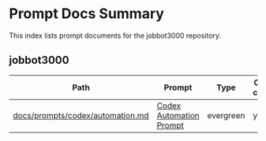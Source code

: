 <!-- spellchecker: disable -->
# Prompt Docs Summary

This index lists prompt documents for the jobbot3000 repository.

## jobbot3000

| Path | Prompt | Type | One-click? |
|------|--------|------|------------|
| [docs/prompts/codex/automation.md](prompts/codex/automation.md) | [Codex Automation Prompt](prompts/codex/automation.md#codex-automation-prompt) | evergreen | yes |
